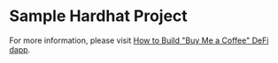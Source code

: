 # Sample Hardhat Project
For more information, please visit [How to Build "Buy Me a Coffee" DeFi dapp](https://docs.alchemy.com/docs/how-to-build-buy-me-a-coffee-defi-dapp).
